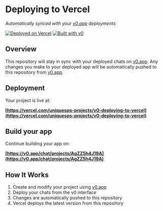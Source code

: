 # Deploying to Vercel

*Automatically synced with your [v0.app](https://v0.app) deployments*

[![Deployed on Vercel](https://img.shields.io/badge/Deployed%20on-Vercel-black?style=for-the-badge&logo=vercel)](https://vercel.com/uniquesps-projects/v0-deploying-to-vercel)
[![Built with v0](https://img.shields.io/badge/Built%20with-v0.app-black?style=for-the-badge)](https://v0.app/chat/projects/AgZZ5h4J19A)

## Overview

This repository will stay in sync with your deployed chats on [v0.app](https://v0.app).
Any changes you make to your deployed app will be automatically pushed to this repository from [v0.app](https://v0.app).

## Deployment

Your project is live at:

**[https://vercel.com/uniquesps-projects/v0-deploying-to-vercel](https://vercel.com/uniquesps-projects/v0-deploying-to-vercel)**

## Build your app

Continue building your app on:

**[https://v0.app/chat/projects/AgZZ5h4J19A](https://v0.app/chat/projects/AgZZ5h4J19A)**

## How It Works

1. Create and modify your project using [v0.app](https://v0.app)
2. Deploy your chats from the v0 interface
3. Changes are automatically pushed to this repository
4. Vercel deploys the latest version from this repository
